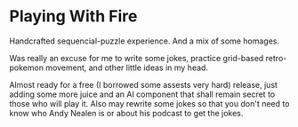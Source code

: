 # Playing With Fire
Handcrafted sequencial-puzzle experience. And a mix of some homages.

Was really an excuse for me to write some jokes, practice grid-based retro-pokemon movement, and other little ideas in my head.

Almost ready for a free (I borrowed some assests very hard) release, just adding some more juice and an AI component that shall remain secret to those who will play it.
Also may rewrite some jokes so that you don't need to know who Andy Nealen is or about his podcast to get the jokes.
